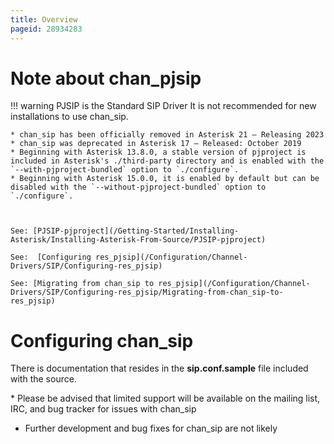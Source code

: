 ```yaml
---
title: Overview
pageid: 28934283
---
```


Note about chan_pjsip
======================






!!! warning PJSIP is the Standard SIP Driver
    It is not recommended for new installations to use chan_sip.

    * chan_sip has been officially removed in Asterisk 21 – Releasing 2023
    * chan_sip was deprecated in Asterisk 17 – Released: October 2019
    * Beginning with Asterisk 13.8.0, a stable version of pjproject is included in Asterisk's ./third-party directory and is enabled with the `--with-pjproject-bundled` option to `./configure`.
    * Beginning with Asterisk 15.0.0, it is enabled by default but can be disabled with the `--without-pjproject-bundled` option to `./configure`.

    

    See: [PJSIP-pjproject](/Getting-Started/Installing-Asterisk/Installing-Asterisk-From-Source/PJSIP-pjproject)

    See:  [Configuring res_pjsip](/Configuration/Channel-Drivers/SIP/Configuring-res_pjsip)

    See: [Migrating from chan_sip to res_pjsip](/Configuration/Channel-Drivers/SIP/Configuring-res_pjsip/Migrating-from-chan_sip-to-res_pjsip)

      
[//]: # (end-warning)





Configuring chan_sip
=====================

There is documentation that resides in the **sip.conf.sample** file included with the source.



\* Please be advised that limited support will be available on the mailing list, IRC, and bug tracker for issues with chan_sip

* Further development and bug fixes for chan_sip are not likely



